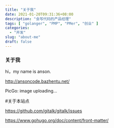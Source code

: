 ```yaml
---
title: "关于我"
date: 2021-01-20T09:31:36+08:00
description: "会写代码的产品经理"
tags: [ "golanger", "PMP", "PMer", "创业" ]
categories:
  - "开发"
slug: "about-me"
draft: false
---
```


### 关于我
hi，my name is anson.

http://ansoncode.bazhentu.net/


PicGo: image uploading...



#关于本站点

https://github.com/gitalk/gitalk/issues


https://www.gohugo.org/doc/content/front-matter/